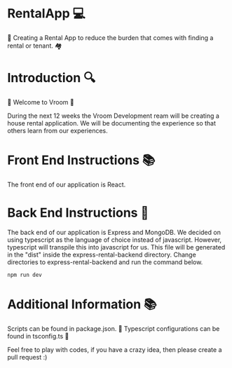 # RentalApp :computer:
:house_with_garden: Creating a Rental App to reduce the burden that comes with finding a rental or tenant. :houses:

# Introduction :mag:
:car: Welcome to Vroom :car: 

During the next 12 weeks the Vroom Development ream will be creating a house rental application. We will be documenting the experience so that others learn from our experiences.

# Front End Instructions :books:
The front end of our application is React.

# Back End Instructions :open_book:
The back end of our application is Express and MongoDB. We decided on using typescript as the language of choice instead of javascript. However, typescript will transpile this into javascript for us. This file will be generated in the "dist" inside the express-rental-backend directory. Change directories to express-rental-backend and run the command below.

```sh
npm run dev
```

# Additional Information :books:
Scripts can be found in package.json. :closed_book:
Typescript configurations can be found in tsconfig.ts :green_book:

Feel free to play with codes, if you have a crazy idea, then please create a pull request :)